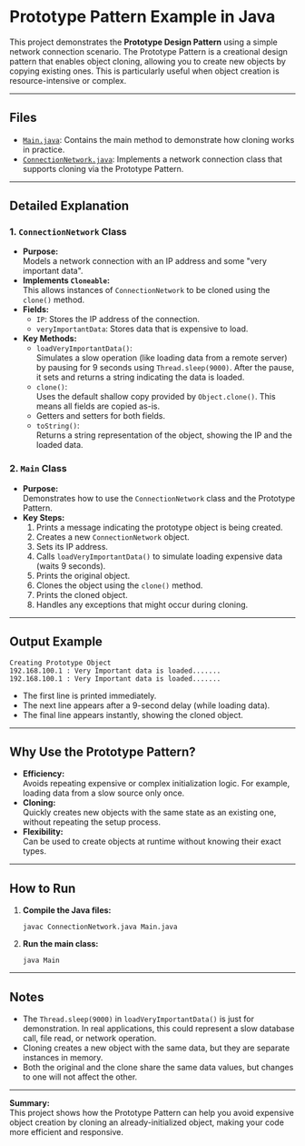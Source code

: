 # Prototype Pattern Example in Java

This project demonstrates the **Prototype Design Pattern** using a simple network connection scenario. The Prototype Pattern is a creational design pattern that enables object cloning, allowing you to create new objects by copying existing ones. This is particularly useful when object creation is resource-intensive or complex.

---

## Files

- [`Main.java`](Main.java): Contains the main method to demonstrate how cloning works in practice.
- [`ConnectionNetwork.java`](ConnectionNetwork.java): Implements a network connection class that supports cloning via the Prototype Pattern.

---

## Detailed Explanation

### 1. `ConnectionNetwork` Class

- **Purpose:**  
  Models a network connection with an IP address and some "very important data".
- **Implements `Cloneable`:**  
  This allows instances of `ConnectionNetwork` to be cloned using the `clone()` method.
- **Fields:**  
  - `IP`: Stores the IP address of the connection.
  - `veryImportantData`: Stores data that is expensive to load.
- **Key Methods:**
  - `loadVeryImportantData()`:  
    Simulates a slow operation (like loading data from a remote server) by pausing for 9 seconds using `Thread.sleep(9000)`. After the pause, it sets and returns a string indicating the data is loaded.
  - `clone()`:  
    Uses the default shallow copy provided by `Object.clone()`. This means all fields are copied as-is.
  - Getters and setters for both fields.
  - `toString()`:  
    Returns a string representation of the object, showing the IP and the loaded data.

### 2. `Main` Class

- **Purpose:**  
  Demonstrates how to use the `ConnectionNetwork` class and the Prototype Pattern.
- **Key Steps:**
  1. Prints a message indicating the prototype object is being created.
  2. Creates a new `ConnectionNetwork` object.
  3. Sets its IP address.
  4. Calls `loadVeryImportantData()` to simulate loading expensive data (waits 9 seconds).
  5. Prints the original object.
  6. Clones the object using the `clone()` method.
  7. Prints the cloned object.
  8. Handles any exceptions that might occur during cloning.

---

## Output Example

```
Creating Prototype Object
192.168.100.1 : Very Important data is loaded.......
192.168.100.1 : Very Important data is loaded.......
```

- The first line is printed immediately.
- The next line appears after a 9-second delay (while loading data).
- The final line appears instantly, showing the cloned object.

---

## Why Use the Prototype Pattern?

- **Efficiency:**  
  Avoids repeating expensive or complex initialization logic. For example, loading data from a slow source only once.
- **Cloning:**  
  Quickly creates new objects with the same state as an existing one, without repeating the setup process.
- **Flexibility:**  
  Can be used to create objects at runtime without knowing their exact types.

---

## How to Run

1. **Compile the Java files:**
   ```
   javac ConnectionNetwork.java Main.java
   ```
2. **Run the main class:**
   ```
   java Main
   ```

---

## Notes

- The `Thread.sleep(9000)` in `loadVeryImportantData()` is just for demonstration. In real applications, this could represent a slow database call, file read, or network operation.
- Cloning creates a new object with the same data, but they are separate instances in memory.
- Both the original and the clone share the same data values, but changes to one will not affect the other.

---

**Summary:**  
This project shows how the Prototype Pattern can help you avoid expensive object creation by cloning an already-initialized object, making your code more efficient and responsive.
